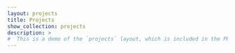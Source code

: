 ```yaml
---
layout: projects
title: Projects
show_collection: projects
description: >
#  This is a demo of the `projects` layout, which is included in the PRO version of Hydejack.
---
```

